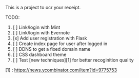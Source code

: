This is a project to ocr your receipt.


TODO:  
1. [ ] Link/login with Mint  
2. [ ] Link/login with Evernote  
3. [x] Add user registration with Flask  
4. [ ] Create index page for user after logged in  
5. [ ] DDNS to get a fixed domain name  
6. [ ] CSS dashboard theme  
7. [ ] Test [new techniques][1] for better recoginition quality  

[1] : https://news.ycombinator.com/item?id=9775753
